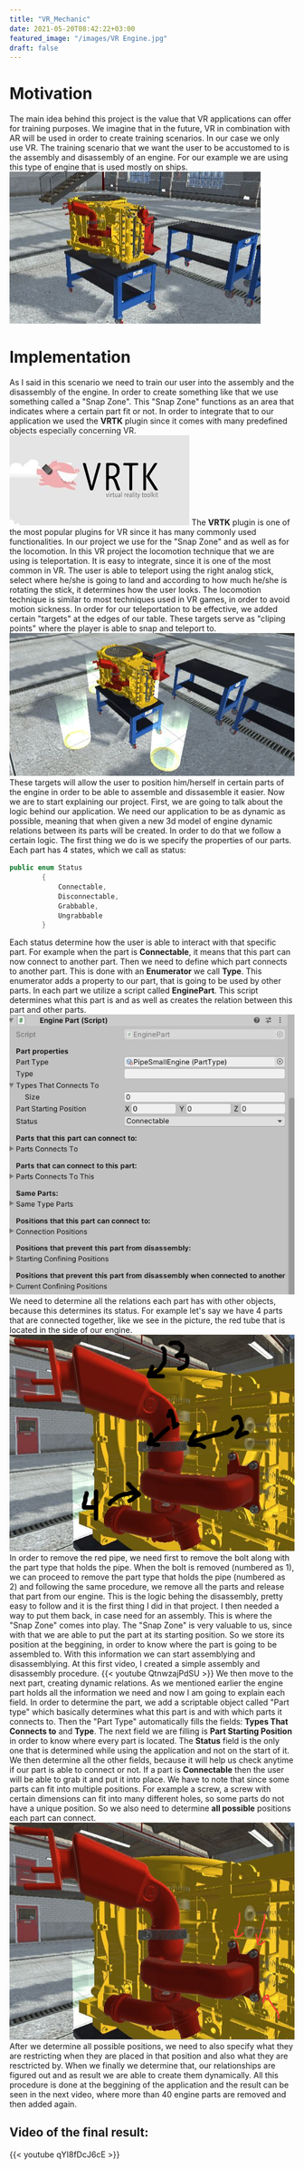 ```yaml
---
title: "VR_Mechanic"
date: 2021-05-20T08:42:22+03:00
featured_image: "/images/VR Engine.jpg"
draft: false
---
```

Motivation
===============

The main idea behind this project is the value that VR applications can offer for training purposes. We imagine that in the future, VR in combination with AR will be used in order to create training scenarios.
In our case we only use VR. The training scenario that we want the user to be accustomed to is the assembly and disassembly of an engine. For our example we are using this type of engine that is used mostly on
ships.
![alt text](https://raw.githubusercontent.com/petrosKon/Kontrazis/master/static/images/VR%20Engine.JPG)

Implementation
===============

As I said in this scenario we need to train our user into the assembly and the disassembly of the engine. In order to create something like that we use something called a "Snap Zone". This "Snap Zone" functions 
as an area that indicates where a certain part fit or not. In order to integrate that to our application we used the **VRTK** plugin since it comes with many predefined objects especially concerning VR.
![alt text](https://raw.githubusercontent.com/petrosKon/Kontrazis/master/static/images/VRTK%20Plugin.jpg)
The **VRTK** plugin is one of the most popular plugins for VR since it has many commonly used functionalities. In our project we use for the "Snap Zone" and as well as for the locomotion. In this VR project the locomotion technique
that we are using is teleportation. It is easy to integrate, since it is one of the most common in VR. The user is able to teleport using the right analog stick, select where he/she is going to land and according to how much he/she is rotating the 
stick, it determines how the user looks. The locomotion technique is similar to most techniques used in VR games, in order to avoid motion sickness.
In order for our teleportation to be effective, we added certain "targets" at the edges of our table. These targets serve as "cliping points" where the player is able to snap and teleport to.
![alt text](https://raw.githubusercontent.com/petrosKon/Kontrazis/master/static/images/Teleport%20Targets.JPG)
These targets will allow the user to position him/herself in certain parts of the engine in order to be able to assemble and dissasemble it easier.
Now we are to start explaining our project. First, we are going to talk about the logic behind our application. We need our application to be as dynamic as possible, meaning that when given a new 3d model of engine dynamic relations between its parts will be created.
In order to do that we follow a certain logic. The first thing we do is we specify the properties of our parts. Each part has 4 states, which we call as status:
```C#
public enum Status
        {
            Connectable,
            Disconnectable,
            Grabbable,
            Ungrabbable
        }
```
Each status determine how the user is able to interact with that specific part. For example when the part is **Connectable**, it means that this part can now connect to another part. Then we need to define which part connects to another part. This is done with an **Enumerator** we call **Type**. 
This enumerator adds a property to our part, that is going to be used by other parts. In each part we utilize a script called **EnginePart**. This script determines what this part is and as well as creates the relation between this part and other parts.
![alt text](https://raw.githubusercontent.com/petrosKon/Kontrazis/master/static/images/Engine%20Part%20Script.JPG)
We need to determine all the relations each part has with other objects, because this determines its status. For example let's say we have 4 parts that are connected together, like we see in the picture, the red tube that is located in the side of our engine.
![alt text](https://raw.githubusercontent.com/petrosKon/Kontrazis/master/static/images/Red%20tubes%20-%20Numbered.png)
In order to remove the red pipe, we need first to remove the bolt along with the part type that holds the pipe. When the bolt is removed (numbered as 1), we can proceed to remove the part type that holds the pipe (numbered as 2) and following the same procedure, we remove all the parts and release that part from our engine.
This is the logic behing the disassembly, pretty easy to follow and it is the first thing I did in that project. I then needed a way to put them back, in case need for an assembly. This is where the "Snap Zone" comes into play.
The "Snap Zone" is very valuable to us, since with that we are able to put the part at its starting position. So we store its position at the beggining, in order to know where the part is going to be assembled to.
With this information we can start assemblying and disassemblying. At this first video, I created a simple assembly and disassembly procedure.
{{< youtube QtnwzajPdSU >}}
We then move to the next part, creating dynamic relations. As we mentioned earlier the engine part holds all the information we need and now I am going to explain each field. In order to determine the part, we add a scriptable object called "Part type" which basically determines what this part is and with which parts it connects to.
Then the "Part Type" automatically fills the fields: **Types That Connects to** and **Type**. The next field we are filling is **Part Starting Position** in order to know where every part is located. The **Status** field is the only one that is determined while using the application and not on the start of it.
We then determine all the other fields, because it will help us check anytime if our part is able to connect or not. If a part is **Connectable** then the user will be able to grab it and put it into place. We have to note that since some parts can fit into multiple positions. For example a screw, a screw with certain dimensions can 
fit into many different holes, so some parts do not have a unique position. So we also need to determine **all possible** positions each part can connect.
![alt text](https://raw.githubusercontent.com/petrosKon/Kontrazis/master/static/images/Red%20tubes%20-%20Screws.jpg)
After we determine all possible positions, we need to also specify what they are restricting when they are placed in that position and also what they are resctricted by. When we finally we determine that, our relationships are figured out and as result we are able to create them dynamically.
All this procedure is done at the beggining of the application and the result can be seen in the next video, where more than 40 engine parts are removed and then added again.

Video of the final result:
---------------

{{< youtube qYI8fDcJ6cE >}}



